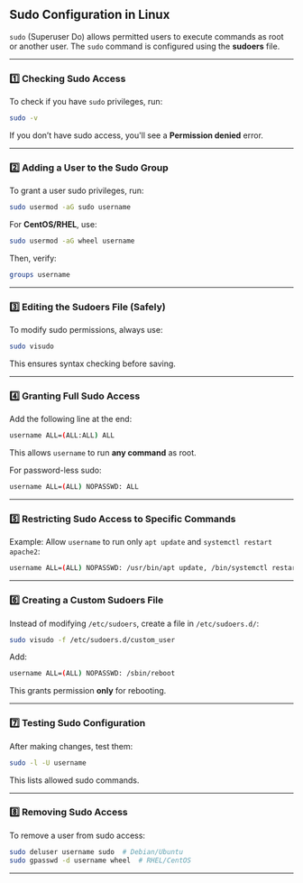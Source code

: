 ## **Sudo Configuration in Linux**

`sudo` (Superuser Do) allows permitted users to execute commands as root or another user. The `sudo` command is configured using the **sudoers** file.

---

### **1️⃣ Checking Sudo Access**

To check if you have `sudo` privileges, run:

```bash
sudo -v

```

If you don’t have sudo access, you'll see a **Permission denied** error.

---

### **2️⃣ Adding a User to the Sudo Group**

To grant a user sudo privileges, run:

```bash
sudo usermod -aG sudo username

```

For **CentOS/RHEL**, use:

```bash
sudo usermod -aG wheel username

```

Then, verify:

```bash
groups username

```

---

### **3️⃣ Editing the Sudoers File (Safely)**

To modify sudo permissions, always use:

```bash
sudo visudo

```

This ensures syntax checking before saving.

---

### **4️⃣ Granting Full Sudo Access**

Add the following line at the end:

```bash
username ALL=(ALL:ALL) ALL

```

This allows `username` to run **any command** as root.

For password-less sudo:

```bash
username ALL=(ALL) NOPASSWD: ALL

```

---

### **5️⃣ Restricting Sudo Access to Specific Commands**

Example: Allow `username` to run only `apt update` and `systemctl restart apache2`:

```bash
username ALL=(ALL) NOPASSWD: /usr/bin/apt update, /bin/systemctl restart apache2

```

---

### **6️⃣ Creating a Custom Sudoers File**

Instead of modifying `/etc/sudoers`, create a file in `/etc/sudoers.d/`:

```bash
sudo visudo -f /etc/sudoers.d/custom_user

```

Add:

```bash
username ALL=(ALL) NOPASSWD: /sbin/reboot

```

This grants permission **only** for rebooting.

---

### **7️⃣ Testing Sudo Configuration**

After making changes, test them:

```bash
sudo -l -U username

```

This lists allowed sudo commands.

---

### **8️⃣ Removing Sudo Access**

To remove a user from sudo access:

```bash
sudo deluser username sudo  # Debian/Ubuntu
sudo gpasswd -d username wheel  # RHEL/CentOS

```

---

